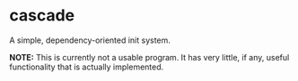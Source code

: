 # cascade
A simple, dependency-oriented init system.

**NOTE:** This is currently not a usable program. It has very little, if any, useful functionality that is actually implemented.